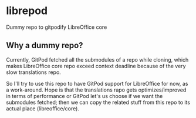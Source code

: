 # librepod
Dummy repo to gitpodify LibreOffice core

## Why a dummy repo?
Currently, GitPod fetched all the submodules of a repo while cloning, which makes LibreOffice core repo exceed context deadline because of the very slow translations repo.

So I'll try to use this repo to have GitPod support for LibreOffice for now, as a work-around. Hope is that the translations rapo gets optimizes/improved in terms of performance or GitPod let's us choose if we want the submodules fetched; then we can copy the related stuff from this repo to its actual place (libreoffice/core).
